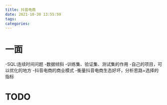 ```yaml
---
title: 抖音电商
date: 2021-10-30 13:55:59
tags:
categories:
---
```


# 一面

-SQL:连续时间问题
-数据倾斜
-训练集、验证集、测试集的作用
-自己的项目，可以优化的地方
-抖音电商的商业模式
-衡量抖音电商生态好坏，分析思路+选择的指标

# TODO

